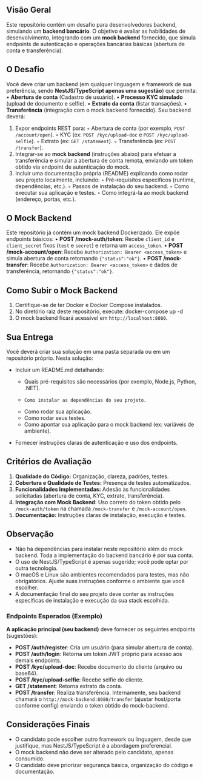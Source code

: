 ## Visão Geral

Este repositório contém um desafio para desenvolvedores backend, simulando um
**backend bancário**. O objetivo é avaliar as habilidades de desenvolvimento,
integrando com um **mock backend** fornecido, que simula endpoints de
autenticação e operações bancárias básicas (abertura de conta e transferência).

## O Desafio

Você deve criar um backend (em qualquer linguagem e framework de sua
preferência, sendo **NestJS/TypeScript apenas uma sugestão**) que permita: •
**Abertura de conta** (Cadastro de usuário). • **Processo KYC simulado** (upload
de documento e selfie). • **Extrato da conta** (listar transações). •
**Transferência** (integração com o mock backend fornecido). Seu backend deverá:

1. Expor endpoints REST para: ◦ Abertura de conta (por exemplo,
   `POST /account/open`). ◦ KYC (ex: `POST /kyc/upload-doc` e
   `POST /kyc/upload-selfie`). ◦ Extrato (ex: `GET /statement`). ◦ Transferência
   (ex: `POST /transfer`).
2. Integrar-se ao **mock backend** (instruções abaixo) para efetuar a
   transferência e simular a abertura de conta remota, enviando um token obtido
   via endpoint de autenticação do mock.
3. Incluir uma documentação própria (README) explicando como rodar seu projeto
   localmente, incluindo: ◦ Pré-requisitos específicos (runtime, dependências,
   etc.). ◦ Passos de instalação do seu backend. ◦ Como executar sua aplicação e
   testes. ◦ Como integrá-la ao mock backend (endereço, portas, etc.).

## O Mock Backend

Este repositório já contém um mock backend Dockerizado. Ele expõe endpoints
básicos: • **POST /mock-auth/token**: Recebe `client_id` e `client_secret` fixos
(`test` e `secret`) e retorna um `access_token`. • **POST /mock-account/open**:
Recebe `Authorization: Bearer <access_token>` e simula abertura de conta
retornando `{"status":"ok"}`. • **POST /mock-transfer**: Recebe
`Authorization: Bearer <access_token>` e dados de transferência, retornando
`{"status":"ok"}`.

## Como Subir o Mock Backend

1. Certifique-se de ter Docker e Docker Compose instalados.
2. No diretório raiz deste repositório, execute: docker-compose up -d
3. O mock backend ficará acessível em `http://localhost:8080`.

## Sua Entrega

Você deverá criar sua solução em uma pasta separada ou em um repositório
próprio. Nesta solução:

- Incluir um README.md detalhando:

  - Quais pré-requisitos são necessários (por exemplo, Node.js, Python, .NET).
  -     Como instalar as dependências do seu projeto.
  - Como rodar sua aplicação.
  - Como rodar seus testes.
  - Como apontar sua aplicação para o mock backend (ex: variáveis de ambiente).

- Fornecer instruções claras de autenticação e uso dos endpoints.

## Critérios de Avaliação

1. **Qualidade do Código:** Organização, clareza, padrões, testes.
2. **Cobertura e Qualidade de Testes:** Presença de testes automatizados.
3. **Funcionalidades Implementadas:** Adesão às funcionalidades solicitadas
   (abertura de conta, KYC, extrato, transferência).
4. **Integração com Mock Backend**: Uso correto do token obtido pelo
   `/mock-auth/token` na chamada `/mock-transfer` e `/mock-account/open`.
5. **Documentação:** Instruções claras de instalação, execução e testes.

## Observação

- Não há dependências para instalar neste repositório além do mock backend. Toda
  a implementação do backend bancário é por sua conta.
- O uso de NestJS/TypeScript é apenas sugerido; você pode optar por outra
  tecnologia.
- O macOS e Linux são ambientes recomendados para testes, mas não obrigatórios.
  Ajuste suas instruções conforme o ambiente que você escolher.
- A documentação final do seu projeto deve conter as instruções específicas de
  instalação e execução da sua stack escolhida.

### Endpoints Esperados (Exemplo)

**A aplicação principal (seu backend)** deve fornecer os seguintes endpoints
(sugestões):

- **POST /auth/register**: Cria um usuário (para simular abertura de conta).
- **POST /auth/login**: Retorna um token JWT próprio para acesso aos demais
  endpoints.
- **POST /kyc/upload-doc**: Recebe documento do cliente (arquivo ou base64).
- **POST /kyc/upload-selfie**: Recebe selfie do cliente.
- **GET /statement**: Retorna extrato da conta.
- **POST /transfer**: Realiza transferência. Internamente, seu backend chamará o
  `http://mock-backend:8080/transfer` (ajustar host/porta conforme config)
  enviando o token obtido do mock-backend.

## Considerações Finais

- O candidato pode escolher outro framework ou linguagem, desde que justifique,
  mas NestJS/TypeScript é a abordagem preferencial.
- O mock backend não deve ser alterado pelo candidato, apenas consumido.
- O candidato deve priorizar segurança básica, organização do código e
  documentação.
